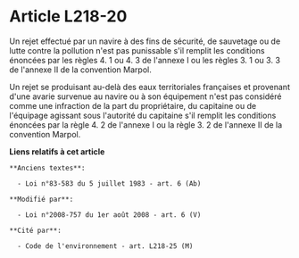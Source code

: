 # Article L218-20

Un rejet effectué par un navire à des fins de sécurité, de sauvetage ou de lutte contre la pollution n'est pas punissable
s'il remplit les conditions énoncées par les règles 4. 1 ou 4. 3 de l'annexe I ou les règles 3. 1 ou 3. 3 de l'annexe II de
la convention Marpol. 

Un rejet se produisant au-delà des eaux territoriales françaises et provenant d'une avarie survenue au navire ou à son
équipement n'est pas considéré comme une infraction de la part du propriétaire, du capitaine ou de l'équipage agissant sous
l'autorité du capitaine s'il remplit les conditions énoncées par la règle 4. 2 de l'annexe I ou la règle 3. 2 de l'annexe II
de la convention Marpol.

**Liens relatifs à cet article**

	**Anciens textes**:

	  - Loi n°83-583 du 5 juillet 1983 - art. 6 (Ab)

	**Modifié par**:

	  - Loi n°2008-757 du 1er août 2008 - art. 6 (V)

	**Cité par**:

	  - Code de l'environnement - art. L218-25 (M)
